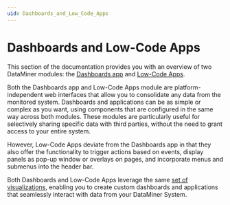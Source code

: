 ```yaml
---
uid: Dashboards_and_Low_Code_Apps
---
```


# Dashboards and Low-Code Apps

This section of the documentation provides you with an overview of two DataMiner modules: the [Dashboards app](xref:newR_D) and [Low-Code Apps](xref:Application_framework).

Both the Dashboards app and Low-Code Apps module are platform-independent web interfaces that allow you to consolidate any data from the monitored system. Dashboards and applications can be as simple or complex as you want, using components that are configured in the same way across both modules. These modules are particularly useful for selectively sharing specific data with third parties, without the need to grant access to your entire system.

However, Low-Code Apps deviate from the Dashboards app in that they also offer the functionality to trigger actions based on events, display panels as pop-up window or overlays on pages, and incorporate menus and submenus into the header bar.

Both Dashboards and Low-Code Apps leverage the same [set of visualizations](xref:Available_visualizations), enabling you to create custom dashboards and applications that seamlessly interact with data from your DataMiner System.
